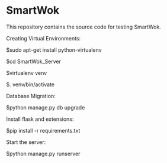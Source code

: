 SmartWok
========

This repository contains the source code for testing SmartWok.

Creating Virtual Environments:

$sudo apt-get install python-virtualenv

$cd SmartWok_Server

$virtualenv venv

$. venv/bin/activate



Database Migration:

$python  manage.py  db  upgrade

Install flask and extensions:

$pip install -r requirements.txt

Start the server:

$python  manage.py runserver


